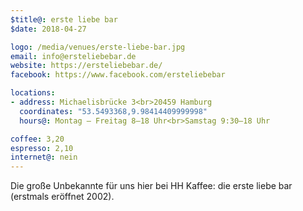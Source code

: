 ```yaml
---
$title@: erste liebe bar
$date: 2018-04-27

logo: /media/venues/erste-liebe-bar.jpg
email: info@ersteliebebar.de
website: https://ersteliebebar.de/
facebook: https://www.facebook.com/ersteliebebar

locations:
- address: Michaelisbrücke 3<br>20459 Hamburg
  coordinates: "53.5493368,9.98414409999998"
  hours@: Montag – Freitag 8–18 Uhr<br>Samstag 9:30–18 Uhr

coffee: 3,20
espresso: 2,10
internet@: nein
---
```


Die große Unbekannte für uns hier bei HH Kaffee: die erste liebe bar (erstmals eröffnet 2002).